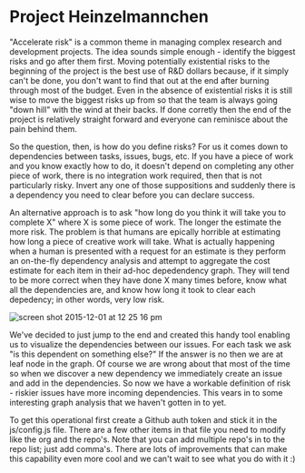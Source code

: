 # Project Heinzelmannchen

"Accelerate risk" is a common theme in managing complex research and development projects.  The idea sounds simple enough - identify the biggest risks and go after them first. Moving potentially existential risks to the beginning of the project is the best use of R&D dollars because, if it simply can't be done, you don't want to find that out at the end after burning through most of the budget. Even in the absence of existential risks it is still wise to move the biggest risks up from so that the team is always going "down hill" with the wind at their backs. If done corretly then the end of the project is relatively straight forward and everyone can reminisce about the pain behind them.

So the question, then, is how do you define risks? For us it comes down to dependencies between tasks, issues, bugs, etc.  If you have a piece of work and you know exactly how to do, it doesn't depend on completing any other piece of work, there is no integration work required, then that is not particularly risky.  Invert any one of those suppositions and suddenly there is a dependency you need to clear before you can declare success.

An alternative approach is to ask "how long do you think it will take you to complete X" where X is some piece of work. The longer the estimate the more risk.  The problem is that humans are epically horrible at estimating how long a piece of creative work will take. What is actually happening when a human is presented with a request for an estimate is they perform an on-the-fly dependency analysis and attempt to aggregate the cost estimate for each item in their ad-hoc depedendency graph.  They will tend to be more correct when they have done X many times before, know what all the dependencies are, and know how long it took to clear each depedency; in other words, very low risk.

![screen shot 2015-12-01 at 12 25 16 pm](https://cloud.githubusercontent.com/assets/1324391/11499487/bb251d3e-9826-11e5-8729-7892f071bd96.png)

We've decided to just jump to the end and created this handy tool enabling us to visualize the dependencies between our issues. For each task we ask "is this dependent on something else?" If the answer is no then we are at leaf node in the graph. Of course we are wrong about that most of the time so when we discover a new dependency we immediately create an issue and add in the dependencies.  So now we have a workable definition of risk - riskier issues have more incoming dependencies.  This vears in to some interesting graph analysis that we haven't gotten in to yet.

To get this operational first create a Github auth token and stick it in the js/config.js file.  There are a few other items in that file you need to modify like the org and the repo's.  Note that you can add multiple repo's in to the repo list; just add comma's.  There are lots of improvements that can make this capability even more cool and we can't wait to see what you do with it :)
